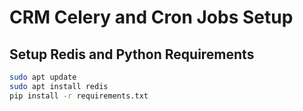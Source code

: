 # CRM Celery and Cron Jobs Setup

## Setup Redis and Python Requirements
```bash
sudo apt update
sudo apt install redis
pip install -r requirements.txt
